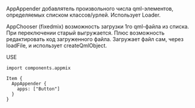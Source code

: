 AppAppender
добавлятель произвольного числа qml-элементов, определяемых списком классов/урлей. Использует Loader.

AppChooser (fixedmix)
возможность загрузки 1го qml-файла из списка. При переключении старый выгружается. 
Плюс возможность редактировать код загруженного файла.
Загружает файл сам, через loadFile, и использует createQmlObject.

USE
```
import components.appmix

Item {
  AppAppender {
    apps: ["Button"]
  }
}
```